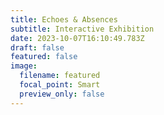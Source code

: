 ```yaml
---
title: Echoes & Absences
subtitle: Interactive Exhibition
date: 2023-10-07T16:10:49.783Z
draft: false
featured: false
image:
  filename: featured
  focal_point: Smart
  preview_only: false
---
```

